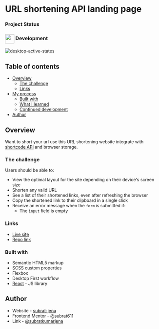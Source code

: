 # URL shortening API landing page

### Project Status

<h3><img align="center" height="30" src="https://cdn-icons-png.flaticon.com/128/9677/9677935.png"> Development</h3>

![desktop-active-states](https://user-images.githubusercontent.com/77252075/217712256-c5fd0ea8-c671-4860-9e47-ffcb9ef407b7.jpg)

## Table of contents

- [Overview](#overview)
  - [The challenge](#the-challenge)
  - [Links](#links)
- [My process](#my-process)
  - [Built with](#built-with)
  - [What I learned](#what-i-learned)
  - [Continued development](#continued-development)
- [Author](#author)

## Overview

Want to short your url use this URL shortening website integrate with [shortcode API](https://shrtco.de/) and browser storage.

### The challenge

Users should be able to:

- View the optimal layout for the site depending on their device's screen size
- Shorten any valid URL
- See a list of their shortened links, even after refreshing the browser
- Copy the shortened link to their clipboard in a single click
- Receive an error message when the `form` is submitted if:
  - The `input` field is empty

### Links

- [Live site]()
- [Repo link](https://your-live-site-url.com)

### Built with

- Semantic HTML5 markup
- SCSS custom properties
- Flexbox
- Desktop First workflow
- [React](https://reactjs.org/) - JS library

## Author

- Website - [subrat-jena](https://subrat-jena.netlify.app/)
- Frontend Mentor - [@subrat611](https://www.frontendmentor.io/profile/subrat611)
- Link - [@subratkumarjena](https://www.linkedin.com/in/subratkumarjena)
